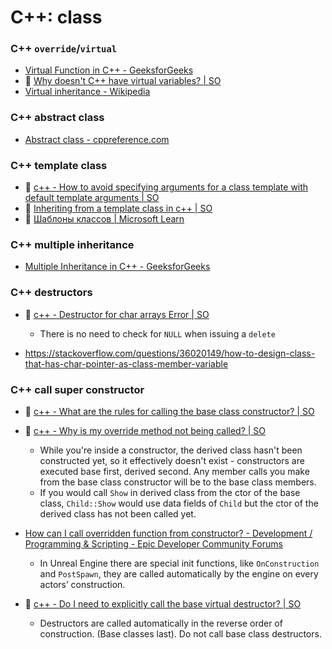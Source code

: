 # C++: class

### C++ `override`/`virtual`

- [Virtual Function in C++ - GeeksforGeeks](https://www.geeksforgeeks.org/virtual-function-cpp/)
- :speech_balloon: [Why doesn't C++ have virtual variables? | SO](https://stackoverflow.com/questions/3248255/why-doesnt-c-have-virtual-variables)
- [Virtual inheritance - Wikipedia](https://en.wikipedia.org/wiki/Virtual_inheritance)

### C++ abstract class

- [Abstract class - cppreference.com](https://en.cppreference.com/w/cpp/language/abstract_class)

### C++ template class

- :speech_balloon: [c++ - How to avoid specifying arguments for a class template with default template arguments | SO](https://stackoverflow.com/questions/15373823/how-to-avoid-specifying-arguments-for-a-class-template-with-default-template-arg)
- :speech_balloon: [Inheriting from a template class in c++ | SO](https://stackoverflow.com/questions/8810224/inheriting-from-a-template-class-in-c)
- :beginner: [Шаблоны классов | Microsoft Learn](https://learn.microsoft.com/ru-ru/cpp/cpp/class-templates?view=msvc-170)

### C++ multiple inheritance

- [Multiple Inheritance in C++ - GeeksforGeeks](https://www.geeksforgeeks.org/multiple-inheritance-in-c/)

### C++ destructors

- :speech_balloon: [c++ - Destructor for char arrays Error | SO](https://stackoverflow.com/questions/24685133/destructor-for-char-arrays-error)
	- There is no need to check for `NULL` when issuing a `delete`

- https://stackoverflow.com/questions/36020149/how-to-design-class-that-has-char-pointer-as-class-member-variable

### C++ call super constructor

- :speech_balloon: [c++ - What are the rules for calling the base class constructor? | SO](https://stackoverflow.com/questions/120876/what-are-the-rules-for-calling-the-base-class-constructor)

- :speech_balloon: [c++ - Why is my override method not being called? | SO](https://stackoverflow.com/questions/42149093/why-is-my-override-method-not-being-called)
	- While you're inside a constructor, the derived class hasn't been constructed yet, so it effectively doesn't exist - constructors are executed base first, derived second. Any member calls you make from the base class constructor will be to the base class members.
	- If you would call `Show` in derived class from the ctor of the base class, `Child::Show` would use data fields of `Child` but the ctor of the derived class has not been called yet.

- [How can I call overridden function from constructor? - Development / Programming & Scripting - Epic Developer Community Forums](https://forums.unrealengine.com/t/how-can-i-call-overridden-function-from-constructor/287695)
	- In Unreal Engine there are special init functions, like `OnConstruction` and `PostSpawn`, they are called automatically by the engine on every actors’ construction.

- :speech_balloon: [c++ - Do I need to explicitly call the base virtual destructor? | SO](https://stackoverflow.com/questions/677620/do-i-need-to-explicitly-call-the-base-virtual-destructor)
	- Destructors are called automatically in the reverse order of construction. (Base classes last). Do not call base class destructors.